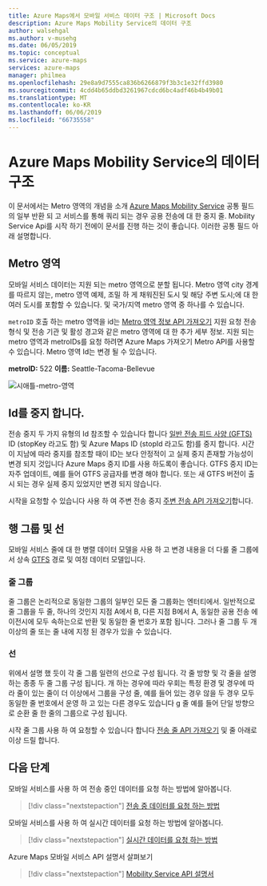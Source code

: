 ```yaml
---
title: Azure Maps에서 모바일 서비스 데이터 구조 | Microsoft Docs
description: Azure Maps Mobility Service의 데이터 구조
author: walsehgal
ms.author: v-musehg
ms.date: 06/05/2019
ms.topic: conceptual
ms.service: azure-maps
services: azure-maps
manager: philmea
ms.openlocfilehash: 29e8a9d7555ca836b6266879f3b3c1e32ffd3980
ms.sourcegitcommit: 4cdd4b65ddbd3261967cdcd6bc4adf46b4b49b01
ms.translationtype: MT
ms.contentlocale: ko-KR
ms.lasthandoff: 06/06/2019
ms.locfileid: "66735558"
---
```

# <a name="data-structures-in-azure-maps-mobility-service"></a>Azure Maps Mobility Service의 데이터 구조

이 문서에서는 Metro 영역의 개념을 소개 [Azure Maps Mobility Service](https://aka.ms/AzureMapsMobilityService) 공통 필드의 일부 반환 되 고 서비스를 통해 쿼리 되는 경우 공용 전송에 대 한 중지 줄. Mobility Service Api를 시작 하기 전에이 문서를 진행 하는 것이 좋습니다. 이러한 공통 필드 아래 설명합니다.

## <a name="metro-area"></a>Metro 영역

모바일 서비스 데이터는 지원 되는 metro 영역으로 분할 됩니다. Metro 영역 city 경계를 따르지 않는, metro 영역 예제, 조밀 하 게 채워진된 도시 및 해당 주변 도시;에 대 한 여러 도시를 포함할 수 있습니다. 및 국가/지역 metro 영역 중 하나를 수 있습니다. 

`metroID` 호출 하는 metro 영역을 id는 [Metro 영역 정보 API 가져오기](https://aka.ms/AzureMapsMobilityMetroAreaInfo) 지원 요청 전송 형식 및 전송 기관 및 활성 경고와 같은 metro 영역에 대 한 추가 세부 정보. 지원 되는 metro 영역과 metroIDs를 요청 하려면 Azure Maps 가져오기 Metro API를 사용할 수 있습니다. Metro 영역 Id는 변경 될 수 있습니다.

**metroID:** 522 **이름:** Seattle-Tacoma-Bellevue

![시애틀-metro-영역](./media/mobility-service-data-structure/seattle-metro.png)

## <a name="stop-ids"></a>Id를 중지 합니다.

전송 중지 두 가지 유형의 Id 참조할 수 있습니다 합니다 [일반 전송 피드 사양 (GFTS)](https://gtfs.org/) ID (stopKey 라고도 함) 및 Azure Maps ID (stopId 라고도 함)를 중지 합니다. 시간이 지남에 따라 중지를 참조할 때이 ID는 보다 안정적이 고 실제 중지 존재할 가능성이 변경 되지 것입니다 Azure Maps 중지 ID를 사용 하도록이 좋습니다. GTFS 중지 ID는 자주 업데이트, 예를 들어 GTFS 공급자를 변경 해야 합니다. 또는 새 GTFS 버전이 출시 되는 경우 실제 중지 있었지만 변경 되지 않습니다.

시작을 요청할 수 있습니다 사용 하 여 주변 전송 중지 [주변 전송 API 가져오기](https://aka.ms/AzureMapsMobilityNearbyTransit)합니다.

## <a name="line-groups-and-lines"></a>행 그룹 및 선

모바일 서비스 줄에 대 한 병렬 데이터 모델을 사용 하 고 변경 내용을 더 다룰 줄 그룹에서 상속 [GTFS](https://gtfs.org/) 경로 및 여정 데이터 모델입니다.


### <a name="line-groups"></a>줄 그룹

줄 그룹은 논리적으로 동일한 그룹의 일부인 모든 줄 그룹화는 엔터티에서. 일반적으로 줄 그룹을 두 줄, 하나의 것인지 지점 A에서 B, 다른 지점 B에서 A, 동일한 공용 전송 에이전시에 모두 속하는으로 반환 및 동일한 줄 번호가 포함 됩니다. 그러나 줄 그룹 두 개 이상의 줄 또는 줄 내에 지정 된 경우가 있을 수 있습니다.


### <a name="lines"></a>선

위에서 설명 했 듯이 각 줄 그룹 일련의 선으로 구성 됩니다. 각 줄 방향 및 각 줄을 설명 하는 종종 두 줄 그룹 구성 됩니다. 개 하는 경우에 따라 우회는 특정 환경 및 경우에 따라 줄이 있는 줄이 더 이상에서 그룹을 구성 줄, 예를 들어 있는 경우 않을 두 경우 모두 동일한 줄 번호에서 운영 하 고 있는 다른 경우도 있습니다 g 줄 예를 들어 단일 방향으로 순환 줄 한 줄의 그룹으로 구성 됩니다.

시작 줄 그룹 사용 하 여 요청할 수 있습니다 합니다 [전송 줄 API 가져오기](https://aka.ms/AzureMapsMobilityTransitLine) 및 줄 아래로 이상 드릴 합니다.


## <a name="next-steps"></a>다음 단계

모바일 서비스를 사용 하 여 전송 중인 데이터를 요청 하는 방법에 알아봅니다.

> [!div class="nextstepaction"]
> [전송 중 데이터를 요청 하는 방법](how-to-request-transit-data.md)

모바일 서비스를 사용 하 여 실시간 데이터를 요청 하는 방법에 알아봅니다.

> [!div class="nextstepaction"]
> [실시간 데이터를 요청 하는 방법](how-to-request-real-time-data.md)

Azure Maps 모바일 서비스 API 설명서 살펴보기

> [!div class="nextstepaction"]
> [Mobility Service API 설명서](https://aka.ms/AzureMapsMobilityService)

